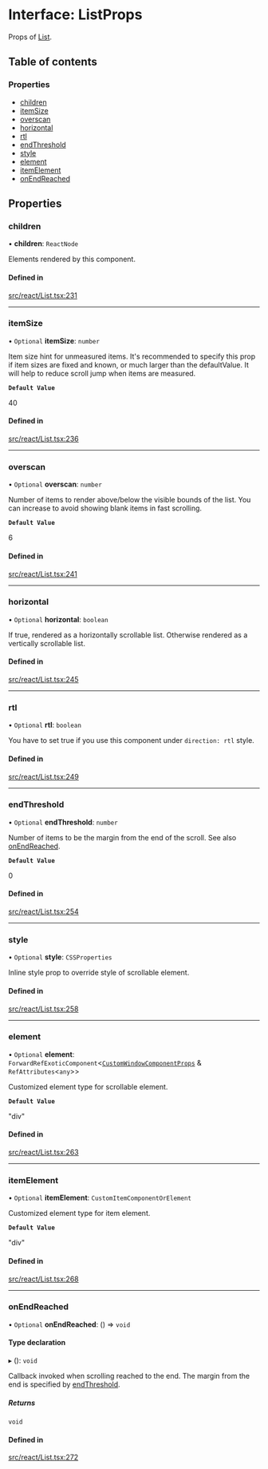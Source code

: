 # Interface: ListProps

Props of [List](../API.md#list).

## Table of contents

### Properties

- [children](ListProps.md#children)
- [itemSize](ListProps.md#itemsize)
- [overscan](ListProps.md#overscan)
- [horizontal](ListProps.md#horizontal)
- [rtl](ListProps.md#rtl)
- [endThreshold](ListProps.md#endthreshold)
- [style](ListProps.md#style)
- [element](ListProps.md#element)
- [itemElement](ListProps.md#itemelement)
- [onEndReached](ListProps.md#onendreached)

## Properties

### children

• **children**: `ReactNode`

Elements rendered by this component.

#### Defined in

[src/react/List.tsx:231](https://github.com/inokawa/virtua/blob/26ea7f2/src/react/List.tsx#L231)

___

### itemSize

• `Optional` **itemSize**: `number`

Item size hint for unmeasured items. It's recommended to specify this prop if item sizes are fixed and known, or much larger than the defaultValue. It will help to reduce scroll jump when items are measured.

**`Default Value`**

40

#### Defined in

[src/react/List.tsx:236](https://github.com/inokawa/virtua/blob/26ea7f2/src/react/List.tsx#L236)

___

### overscan

• `Optional` **overscan**: `number`

Number of items to render above/below the visible bounds of the list. You can increase to avoid showing blank items in fast scrolling.

**`Default Value`**

6

#### Defined in

[src/react/List.tsx:241](https://github.com/inokawa/virtua/blob/26ea7f2/src/react/List.tsx#L241)

___

### horizontal

• `Optional` **horizontal**: `boolean`

If true, rendered as a horizontally scrollable list. Otherwise rendered as a vertically scrollable list.

#### Defined in

[src/react/List.tsx:245](https://github.com/inokawa/virtua/blob/26ea7f2/src/react/List.tsx#L245)

___

### rtl

• `Optional` **rtl**: `boolean`

You have to set true if you use this component under `direction: rtl` style.

#### Defined in

[src/react/List.tsx:249](https://github.com/inokawa/virtua/blob/26ea7f2/src/react/List.tsx#L249)

___

### endThreshold

• `Optional` **endThreshold**: `number`

Number of items to be the margin from the end of the scroll. See also [onEndReached](ListProps.md#onendreached).

**`Default Value`**

0

#### Defined in

[src/react/List.tsx:254](https://github.com/inokawa/virtua/blob/26ea7f2/src/react/List.tsx#L254)

___

### style

• `Optional` **style**: `CSSProperties`

Inline style prop to override style of scrollable element.

#### Defined in

[src/react/List.tsx:258](https://github.com/inokawa/virtua/blob/26ea7f2/src/react/List.tsx#L258)

___

### element

• `Optional` **element**: `ForwardRefExoticComponent`<[`CustomWindowComponentProps`](CustomWindowComponentProps.md) & `RefAttributes`<`any`\>\>

Customized element type for scrollable element.

**`Default Value`**

"div"

#### Defined in

[src/react/List.tsx:263](https://github.com/inokawa/virtua/blob/26ea7f2/src/react/List.tsx#L263)

___

### itemElement

• `Optional` **itemElement**: `CustomItemComponentOrElement`

Customized element type for item element.

**`Default Value`**

"div"

#### Defined in

[src/react/List.tsx:268](https://github.com/inokawa/virtua/blob/26ea7f2/src/react/List.tsx#L268)

___

### onEndReached

• `Optional` **onEndReached**: () => `void`

#### Type declaration

▸ (): `void`

Callback invoked when scrolling reached to the end. The margin from the end is specified by [endThreshold](ListProps.md#endthreshold).

##### Returns

`void`

#### Defined in

[src/react/List.tsx:272](https://github.com/inokawa/virtua/blob/26ea7f2/src/react/List.tsx#L272)
